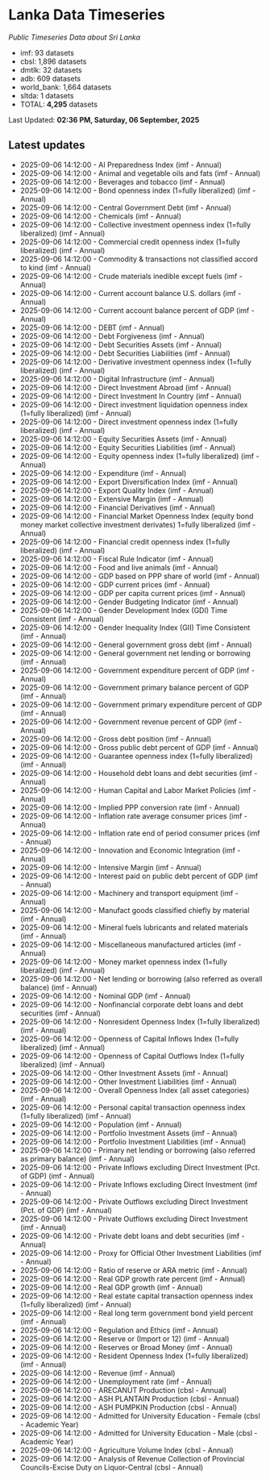 # Lanka Data Timeseries
*Public Timeseries Data about Sri Lanka*

* imf: 93 datasets
* cbsl: 1,896 datasets
* dmtlk: 32 datasets
* adb: 609 datasets
* world_bank: 1,664 datasets
* sltda: 1 datasets
* TOTAL: **4,295** datasets

Last Updated: **02:36 PM, Saturday, 06 September, 2025**

## Latest updates

* 2025-09-06 14:12:00 - AI Preparedness Index (imf - Annual)
* 2025-09-06 14:12:00 - Animal and vegetable oils and fats (imf - Annual)
* 2025-09-06 14:12:00 - Beverages and tobacco (imf - Annual)
* 2025-09-06 14:12:00 - Bond openness index (1=fully liberalized) (imf - Annual)
* 2025-09-06 14:12:00 - Central Government Debt (imf - Annual)
* 2025-09-06 14:12:00 - Chemicals (imf - Annual)
* 2025-09-06 14:12:00 - Collective investment openness index (1=fully liberalized) (imf - Annual)
* 2025-09-06 14:12:00 - Commercial credit openness index (1=fully liberalized) (imf - Annual)
* 2025-09-06 14:12:00 - Commodity & transactions not classified accord to kind (imf - Annual)
* 2025-09-06 14:12:00 - Crude materials inedible except fuels (imf - Annual)
* 2025-09-06 14:12:00 - Current account balance U.S. dollars (imf - Annual)
* 2025-09-06 14:12:00 - Current account balance percent of GDP (imf - Annual)
* 2025-09-06 14:12:00 - DEBT (imf - Annual)
* 2025-09-06 14:12:00 - Debt Forgiveness (imf - Annual)
* 2025-09-06 14:12:00 - Debt Securities Assets (imf - Annual)
* 2025-09-06 14:12:00 - Debt Securities Liabilities (imf - Annual)
* 2025-09-06 14:12:00 - Derivative investment openness index (1=fully liberalized) (imf - Annual)
* 2025-09-06 14:12:00 - Digital Infrastructure (imf - Annual)
* 2025-09-06 14:12:00 - Direct Investment Abroad (imf - Annual)
* 2025-09-06 14:12:00 - Direct Investment In Country (imf - Annual)
* 2025-09-06 14:12:00 - Direct investment liquidation openness index (1=fully liberalized) (imf - Annual)
* 2025-09-06 14:12:00 - Direct investment openness index (1=fully liberalized) (imf - Annual)
* 2025-09-06 14:12:00 - Equity Securities Assets (imf - Annual)
* 2025-09-06 14:12:00 - Equity Securities Liabilities (imf - Annual)
* 2025-09-06 14:12:00 - Equity openness index (1=fully liberalized) (imf - Annual)
* 2025-09-06 14:12:00 - Expenditure (imf - Annual)
* 2025-09-06 14:12:00 - Export Diversification Index (imf - Annual)
* 2025-09-06 14:12:00 - Export Quality Index (imf - Annual)
* 2025-09-06 14:12:00 - Extensive Margin (imf - Annual)
* 2025-09-06 14:12:00 - Financial Derivatives (imf - Annual)
* 2025-09-06 14:12:00 - Financial Market Openness Index (equity bond money market collective investment derivates) 1=fully liberalized (imf - Annual)
* 2025-09-06 14:12:00 - Financial credit openness index (1=fully liberalized) (imf - Annual)
* 2025-09-06 14:12:00 - Fiscal Rule Indicator (imf - Annual)
* 2025-09-06 14:12:00 - Food and live animals (imf - Annual)
* 2025-09-06 14:12:00 - GDP based on PPP share of world (imf - Annual)
* 2025-09-06 14:12:00 - GDP current prices (imf - Annual)
* 2025-09-06 14:12:00 - GDP per capita current prices (imf - Annual)
* 2025-09-06 14:12:00 - Gender Budgeting Indicator (imf - Annual)
* 2025-09-06 14:12:00 - Gender Development Index (GDI) Time Consistent (imf - Annual)
* 2025-09-06 14:12:00 - Gender Inequality Index (GII) Time Consistent (imf - Annual)
* 2025-09-06 14:12:00 - General government gross debt (imf - Annual)
* 2025-09-06 14:12:00 - General government net lending or borrowing (imf - Annual)
* 2025-09-06 14:12:00 - Government expenditure percent of GDP (imf - Annual)
* 2025-09-06 14:12:00 - Government primary balance percent of GDP (imf - Annual)
* 2025-09-06 14:12:00 - Government primary expenditure percent of GDP (imf - Annual)
* 2025-09-06 14:12:00 - Government revenue percent of GDP (imf - Annual)
* 2025-09-06 14:12:00 - Gross debt position (imf - Annual)
* 2025-09-06 14:12:00 - Gross public debt percent of GDP (imf - Annual)
* 2025-09-06 14:12:00 - Guarantee openness index (1=fully liberalized) (imf - Annual)
* 2025-09-06 14:12:00 - Household debt loans and debt securities (imf - Annual)
* 2025-09-06 14:12:00 - Human Capital and Labor Market Policies (imf - Annual)
* 2025-09-06 14:12:00 - Implied PPP conversion rate (imf - Annual)
* 2025-09-06 14:12:00 - Inflation rate average consumer prices (imf - Annual)
* 2025-09-06 14:12:00 - Inflation rate end of period consumer prices (imf - Annual)
* 2025-09-06 14:12:00 - Innovation and Economic Integration (imf - Annual)
* 2025-09-06 14:12:00 - Intensive Margin (imf - Annual)
* 2025-09-06 14:12:00 - Interest paid on public debt percent of GDP (imf - Annual)
* 2025-09-06 14:12:00 - Machinery and transport equipment (imf - Annual)
* 2025-09-06 14:12:00 - Manufact goods classified chiefly by material (imf - Annual)
* 2025-09-06 14:12:00 - Mineral fuels lubricants and related materials (imf - Annual)
* 2025-09-06 14:12:00 - Miscellaneous manufactured articles (imf - Annual)
* 2025-09-06 14:12:00 - Money market openness index (1=fully liberalized) (imf - Annual)
* 2025-09-06 14:12:00 - Net lending or borrowing (also referred as overall balance) (imf - Annual)
* 2025-09-06 14:12:00 - Nominal GDP (imf - Annual)
* 2025-09-06 14:12:00 - Nonfinancial corporate debt loans and debt securities (imf - Annual)
* 2025-09-06 14:12:00 - Nonresident Openness Index (1=fully liberalized) (imf - Annual)
* 2025-09-06 14:12:00 - Openness of Capital Inflows Index (1=fully liberalized) (imf - Annual)
* 2025-09-06 14:12:00 - Openness of Capital Outflows Index (1=fully liberalized) (imf - Annual)
* 2025-09-06 14:12:00 - Other Investment Assets (imf - Annual)
* 2025-09-06 14:12:00 - Other Investment Liabilities (imf - Annual)
* 2025-09-06 14:12:00 - Overall Openness Index (all asset categories) (imf - Annual)
* 2025-09-06 14:12:00 - Personal capital transaction openness index (1=fully liberalized) (imf - Annual)
* 2025-09-06 14:12:00 - Population (imf - Annual)
* 2025-09-06 14:12:00 - Portfolio Investment Assets (imf - Annual)
* 2025-09-06 14:12:00 - Portfolio Investment Liabilities (imf - Annual)
* 2025-09-06 14:12:00 - Primary net lending or borrowing (also referred as primary balance) (imf - Annual)
* 2025-09-06 14:12:00 - Private Inflows excluding Direct Investment (Pct. of GDP) (imf - Annual)
* 2025-09-06 14:12:00 - Private Inflows excluding Direct Investment (imf - Annual)
* 2025-09-06 14:12:00 - Private Outflows excluding Direct Investment (Pct. of GDP) (imf - Annual)
* 2025-09-06 14:12:00 - Private Outflows excluding Direct Investment (imf - Annual)
* 2025-09-06 14:12:00 - Private debt loans and debt securities (imf - Annual)
* 2025-09-06 14:12:00 - Proxy for Official Other Investment Liabilities (imf - Annual)
* 2025-09-06 14:12:00 - Ratio of reserve or ARA metric (imf - Annual)
* 2025-09-06 14:12:00 - Real GDP growth rate percent (imf - Annual)
* 2025-09-06 14:12:00 - Real GDP growth (imf - Annual)
* 2025-09-06 14:12:00 - Real estate capital transaction openness index (1=fully liberalized) (imf - Annual)
* 2025-09-06 14:12:00 - Real long term government bond yield percent (imf - Annual)
* 2025-09-06 14:12:00 - Regulation and Ethics (imf - Annual)
* 2025-09-06 14:12:00 - Reserve or (Import or 12) (imf - Annual)
* 2025-09-06 14:12:00 - Reserves or Broad Money (imf - Annual)
* 2025-09-06 14:12:00 - Resident Openness Index (1=fully liberalized) (imf - Annual)
* 2025-09-06 14:12:00 - Revenue (imf - Annual)
* 2025-09-06 14:12:00 - Unemployment rate (imf - Annual)
* 2025-09-06 14:12:00 - ARECANUT Production (cbsl - Annual)
* 2025-09-06 14:12:00 - ASH PLANTAIN Production (cbsl - Annual)
* 2025-09-06 14:12:00 - ASH PUMPKIN Production (cbsl - Annual)
* 2025-09-06 14:12:00 - Admitted for University Education - Female (cbsl - Academic Year)
* 2025-09-06 14:12:00 - Admitted for University Education - Male (cbsl - Academic Year)
* 2025-09-06 14:12:00 - Agriculture Volume Index (cbsl - Annual)
* 2025-09-06 14:12:00 - Analysis of Revenue Collection of Provincial Councils-Excise Duty on Liquor-Central (cbsl - Annual)